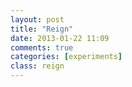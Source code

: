 ```yaml
---
layout: post
title: "Reign"
date: 2013-01-22 11:09
comments: true
categories: [experiments]
class: reign
---
```

